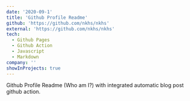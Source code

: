```yaml
---
date: '2020-09-1'
title: 'Github Profile Readme'
github: 'https://github.com/nkhs/nkhs'
external: 'https://github.com/nkhs/nkhs'
tech:
  - Github Pages
  - Github Action
  - Javascript
  - Markdown
company: ''
showInProjects: true
---
```


Github Profile Readme (Who am I?) with integrated automatic blog post github action.
